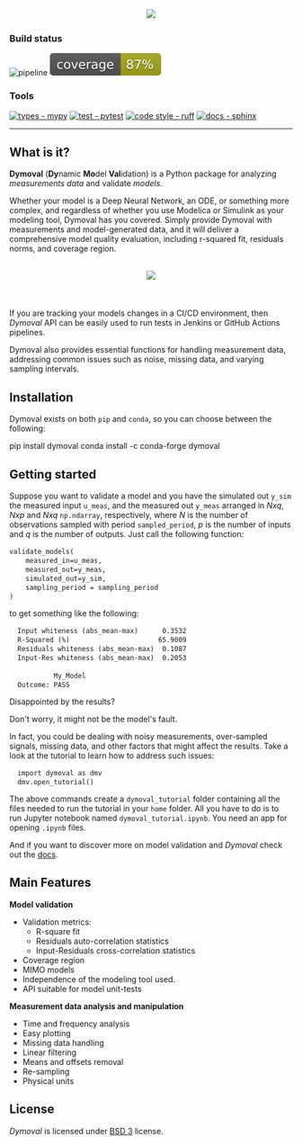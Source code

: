<div align="center">

<img src="https://github.com/VolvoGroup/dymoval/blob/main/docs/source/figures/DymovalLogo.svg" data-canonical-src="[https://github.com/VolvoGroup/dymoval/blob/main/docs/source/figures/DymovalLogo.svg](https://github.com/VolvoGroup/dymoval/blob/main/docs/source/figures/DymovalLogo.svg)" width="800" class="center" />

</div>

### Build status

![pipeline](https://github.com/VolvoGroup/dymoval/actions/workflows/pipeline.yml/badge.svg)
![coverage badge](./coverage.svg)

### Tools

[![types - mypy](https://img.shields.io/badge/types-mypy-orange.svg)](https://github.com/python/mypy)
[![test - pytest](https://img.shields.io/badge/tests-pytest-brightgreen.svg)](https://github.com/pytest-dev/pytest)
[![code style - ruff](https://img.shields.io/badge/code%20style-black-000000.svg)](https://github.com/astral-sh/ruff)
[![docs - sphinx](https://img.shields.io/badge/docs-sphinx-blue.svg)](https://github.com/sphinx-doc/sphinx)

---

## What is it?

**Dymoval** (**Dy**namic **Mo**del **Val**idation) is a Python package for
analyzing _measurements data_ and validate _models_.

Whether your model is a Deep Neural Network, an ODE, or something more
complex, and regardless of whether you use Modelica or Simulink as your
modeling tool, Dymoval has you covered. Simply provide Dymoval with
measurements and model-generated data, and it will deliver a comprehensive
model quality evaluation, including r-squared fit, residuals norms, and
coverage region.

<div align="center"
	<br>
	<br>
<img src="https://github.com/VolvoGroup/dymoval/blob/main/docs/source/figures/DymovalNutshell.svg" data-canonical-src="[https://github.com/VolvoGroup/dymoval/blob/main/docs/source/figures/DymovalNutshell.svg](https://github.com/VolvoGroup/dymoval/blob/main/docs/source/DymovalNutshell.svg)" width="600" class="center"  />
	<br>
	<br>
	<br>
</div>

If you are tracking your models changes in a CI/CD environment, then _Dymoval_
API can be easily used to run tests in Jenkins or GitHub Actions pipelines.

Dymoval also provides essential functions for handling measurement data,
addressing common issues such as noise, missing data, and varying sampling
intervals.

## Installation

Dymoval exists on both `pip` and `conda`, so you can choose between the
following:

pip install dymoval conda install -c conda-forge dymoval

## Getting started

Suppose you want to validate a model and you have the simulated out `y_sim`
the measured input `u_meas`, and the measured out `y_meas` arranged in $Nxq$,
$Nxp$ and $Nxq$ `np.ndarray`, respectively, where $N$ is the number of
observations sampled with period `sampled_period`, $p$ is the number of inputs
and $q$ is the number of outputs. Just call the following function:

```
validate_models(
    measured_in=u_meas,
    measured_out=y_meas,
    simulated_out=y_sim,
    sampling_period = sampling_period
)
```

to get something like the following:

```
  Input whiteness (abs_mean-max)      0.3532
  R-Squared (%)                      65.9009
  Residuals whiteness (abs_mean-max)  0.1087
  Input-Res whiteness (abs_mean-max)  0.2053

           My_Model
  Outcome: PASS
```

Disappointed by the results?

Don't worry, it might not be the model's fault.

In fact, you could be dealing with noisy measurements, over-sampled signals,
missing data, and other factors that might affect the results. Take a look at
the tutorial to learn how to address such issues:

```
  import dymoval as dmv
  dmv.open_tutorial()
```

The above commands create a `dymoval_tutorial` folder containing all the files
needed to run the tutorial in your `home` folder. All you have to do is to run
Jupyter notebook named `dymoval_tutorial.ipynb`. You need an app for opening
`.ipynb` files.

And if you want to discover more on model validation and _Dymoval_ check out
the [docs](https://ubaldot.github.io/dymoval/).

## Main Features

**Model validation**

- Validation metrics:
  - R-square fit
  - Residuals auto-correlation statistics
  - Input-Residuals cross-correlation statistics
- Coverage region
- MIMO models
- Independence of the modeling tool used.
- API suitable for model unit-tests

**Measurement data analysis and manipulation**

- Time and frequency analysis
- Easy plotting
- Missing data handling
- Linear filtering
- Means and offsets removal
- Re-sampling
- Physical units

## License

_Dymoval_ is licensed under
[BSD 3](https://github.com/ubaldot/dymoval/blob/main/LICENSE) license.
